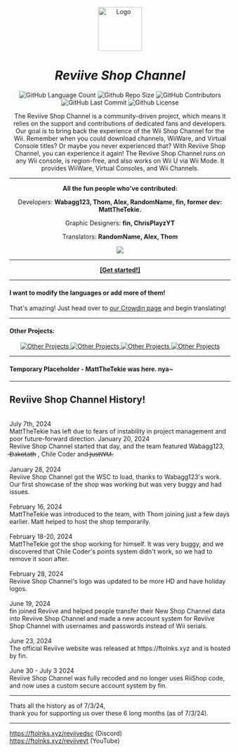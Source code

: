 <p align="center">
  <a href="https://ftolnks.xyz">
    <img height="100px" src="https://i.imgur.com/Gr2ecJW.png" alt="Logo"/>
  </a>
</p>
<h1 align="center"><i>Reviive Shop Channel</i></h1>
<p align="center">
  <img alt="GitHub Language Count" src="https://img.shields.io/badge/languages-10-blue" /> 
  <img alt="Github Repo Size" src="https://img.shields.io/badge/repo_size-240_MB-blue" /> 
  <img alt="GitHub Contributors" src="https://img.shields.io/github/contributors/Reviive-Shop-Channel/.github" /> 
  <img alt="GitHub Last Commit" src="https://img.shields.io/github/last-commit/Reviive-Shop-Channel/.github" /> 
  <img alt="Github License" src="https://img.shields.io/github/license/Reviive-Shop-Channel/.github" />
</p>
<p align="center">
  The Reviive Shop Channel is a community-driven project, which means it relies on the support and contributions of dedicated fans and developers. Our goal is to bring back the experience of the Wii Shop Channel for the Wii. Remember when you could download channels, WiiWare, and Virtual Console titles? Or maybe you never experienced that? With Reviive Shop Channel, you can experience it again! The Reviive Shop Channel runs on any Wii console, is region-free, and also works on Wii U via Wii Mode. It provides WiiWare, Virtual Consoles, and Wii Channels.
</p>

---

<p align="center"><b>All the fun people who've contributed:</b></p>
<p align="center">Developers: <b>Wabagg123, Thom, Alex, RandomName, fin, former dev: MattTheTekie.</b></p>
<p align="center">Graphic Designers: <b>fin, ChrisPlayzYT</b></p>
<p align="center">Translators: <b>RandomName, Alex, Thom</b></p>
<p align="center">
  <a href="https://github.com/Reviive-Shop-Channel/.github/graphs/contributors">
    <img src="https://contrib.rocks/image?repo=Reviive-Shop-Channel/.github" />
  </a>
</p>

---

<p align="center"><b><a href="https://ftolnks.xyz">[Get started!]</a></b></p>

---

#### I want to modify the languages or add more of them!
That's amazing! Just head over to [our Crowdin page](https://crowdin.com/project/Reviive-Shop-Channel) and begin translating!

---

#### Other Projects:
<p align="center">
      <a href="https://github.com/Reviive-Shop-Channel/.github">
    <img src="https://github-readme-stats.vercel.app/api/pin/?username=Reviive-Shop-Channel&repo=.github" alt="Other Projects"/>
      <a href="https://github.com/Reviive-Shop-Channel/.github">
    <img src="https://github-readme-stats.vercel.app/api/pin/?username=Reviive-Shop-Channel&repo=.github" alt="Other Projects"/> 
      <a href="https://github.com/Reviive-Shop-Channel/.github">
    <img src="https://github-readme-stats.vercel.app/api/pin/?username=Reviive-Shop-Channel&repo=.github" alt="Other Projects"/>
      <a href="https://github.com/Reviive-Shop-Channel/.github">
    <img src="https://github-readme-stats.vercel.app/api/pin/?username=Reviive-Shop-Channel&repo=.github" alt="Other Projects"/>
  </a>
</p>

---

#### Temporary Placeholder - MattTheTekie was here. nya~

----------------------------------------
 
<b>Reviive Shop Channel History!</b>
 <br>
----------------------------------------
<br>
  July 7th, 2024 <br>
  MattTheTekie has left due to fears of instability in project management and poor future-forward direction.
 January 20, 2024 <br>
Reviive Shop Channel started that day, and the team featured Wabagg123,  ̶D̶a̶k̶o̶t̶a̶t̶h̶  , Chile Coder and  ̶J̶u̶s̶t̶W̶M̶.
<br><br>
 January 28, 2024 <br>
Reviive Shop Channel got the WSC to load, thanks to Wabagg123's work. Our first showcase of the shop was working but was very buggy and had issues.
<br><br>
 February 16, 2024 <br>
MattTheTekie was introduced to the team, with Thom joining just a few days earlier. Matt helped to host the shop temporarily.
<br><br>
 February 18-20, 2024 <br>
MattTheTekie got the shop working for himself. It was very buggy, and we discovered that Chile Coder's points system didn't work, so we had to remove it soon after.
<br><br>
 February 28, 2024 <br>
Reviive Shop Channel's logo was updated to be more HD and have holiday logos.
<br><br>
 June 19, 2024 <br>
fin joined Reviive and helped people transfer their New Shop Channel data into Reviive Shop Channel and made a new account system for Reviive Shop Channel with usernames and passwords instead of Wii serials.
<br><br>
 June 23, 2024 <br>
The official Reviive website was released at https://ftolnks.xyz and is hosted by fin.
<br><br>
 June 30 - July 3 2024 <br>
Reviive Shop Channel was fully recoded and no longer uses RiiShop code, and now uses a custom secure account system by fin.

----------------------------------------

Thats all the history as of 7/3/24, <br> thank you for supporting us over these 6 long months (as of 7/3/24).

----------------------------------------

<a href="https://ftolnks.xyz/reviivedsc" target="_blank">https://ftolnks.xyz/reviivedsc (Discord)</a></br>
<a href="https://ftolnks.xyz/reviiveyt" target="_blank">https://ftolnks.xyz/reviiveyt (YouTube)</a>
